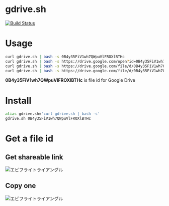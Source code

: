 # gdrive.sh
[![Build Status](https://travis-ci.org/GitHub30/gdrive.sh.svg?branch=master)](https://travis-ci.org/GitHub30/gdrive.sh)

# Usage
```bash
curl gdrive.sh | bash -s 0B4y35FiV1wh7QWpuVlFROXlBTHc
curl gdrive.sh | bash -s https://drive.google.com/open?id=0B4y35FiV1wh7QWpuVlFROXlBTHc
curl gdrive.sh | bash -s https://drive.google.com/file/d/0B4y35FiV1wh7QWpuVlFROXlBTHc/view?usp=sharing
curl gdrive.sh | bash -s https://drive.google.com/file/d/0B4y35FiV1wh7QWpuVlFROXlBTHc/view
```
**0B4y35FiV1wh7QWpuVlFROXlBTHc** is file id for Google Drive

# Install
```bash
alias gdrive.sh='curl gdrive.sh | bash -s'
gdrive.sh 0B4y35FiV1wh7QWpuVlFROXlBTHc
```

# Get a file id
## Get shareable link
![エビフライトライアングル](https://image.ibb.co/d1FPSp/aaaa.png "サンプル")

## Copy one
![エビフライトライアングル](https://image.ibb.co/imER7p/drive_google_com_drive_folders_0_B7_EVK8r0v71p_TUZsa_Xda_Sn_ZBZzg.png "サンプル")
